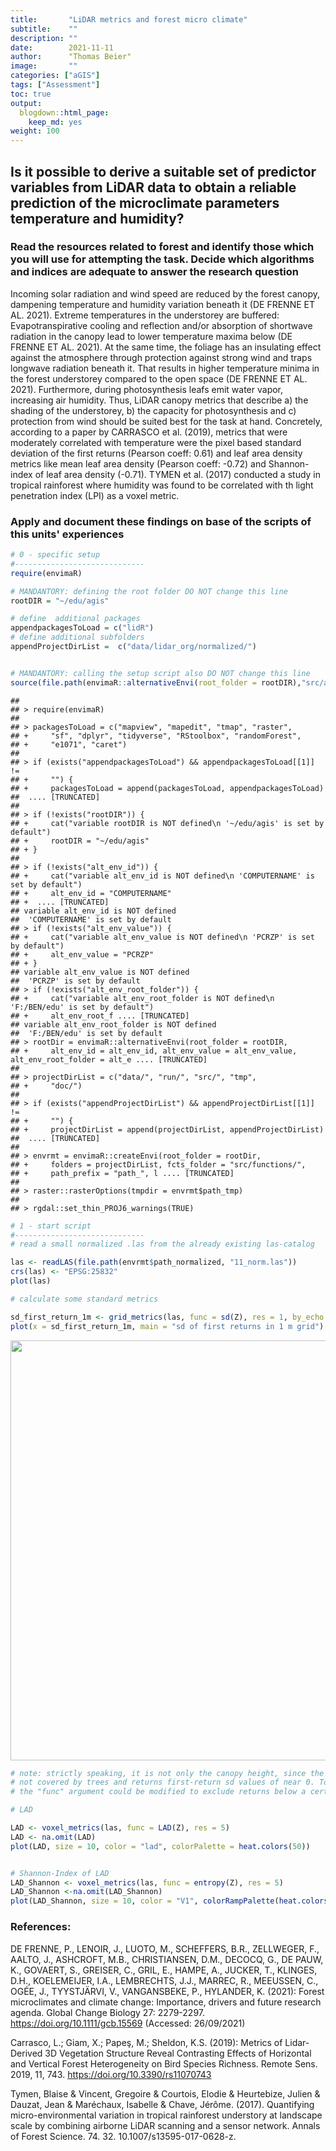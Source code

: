 ```yaml
---
title:       "LiDAR metrics and forest micro climate"
subtitle:    ""
description: ""
date:        2021-11-11
author:      "Thomas Beier"
image:       ""
categories: ["aGIS"]
tags: ["Assessment"]
toc: true
output:
  blogdown::html_page:
    keep_md: yes
weight: 100
---
```





## Is it possible to derive a suitable set of predictor variables from LiDAR data to obtain a reliable prediction of the microclimate parameters temperature and humidity?

### Read the resources related to forest and identify those which you will use for attempting the task. Decide which algorithms and indices are adequate to answer the research question

Incoming solar radiation and wind speed are reduced by the forest canopy, dampening temperature and humidity variation beneath it (DE FRENNE ET AL. 2021). Extreme temperatures in the understorey are buffered: Evapotranspirative cooling and reflection and/or absorption of shortwave radiation in the canopy lead to lower temperature maxima below (DE FRENNE ET AL. 2021). At the same time, the foliage has an insulating effect against the atmosphere through protection against strong wind and traps longwave radiation beneath it. That results in higher temperature minima in the forest understorey compared to the open space (DE FRENNE ET AL. 2021). Furthermore, during photosynthesis leafs emit water vapor, increasing air humidity. Thus, LiDAR canopy metrics that describe a) the shading of the understorey, b) the capacity for photosynthesis and c) protection from wind should be suited best for the task at hand. Concretely, according to a paper by CARRASCO et al. (2019), metrics that were moderately correlated with temperature were the pixel based standard deviation of the first returns (Pearson coeff: 0.61) and leaf area density metrics like mean leaf area density (Pearson coeff: -0.72) and Shannon-index of leaf area density (-0.71). TYMEN et al. (2017) conducted a study in tropical rainforest where humidity was found to be correlated with th light penetration index (LPI) as a voxel metric.

### Apply and document these findings on base of the scripts of this units' experiences


```r
# 0 - specific setup
#-----------------------------
require(envimaR)

# MANDANTORY: defining the root folder DO NOT change this line
rootDIR = "~/edu/agis"

# define  additional packages
appendpackagesToLoad = c("lidR")
# define additional subfolders
appendProjectDirList =  c("data/lidar_org/normalized/")


# MANDANTORY: calling the setup script also DO NOT change this line
source(file.path(envimaR::alternativeEnvi(root_folder = rootDIR),"src/agis_setup.R"),echo = TRUE)
```

```
## 
## > require(envimaR)
## 
## > packagesToLoad = c("mapview", "mapedit", "tmap", "raster", 
## +     "sf", "dplyr", "tidyverse", "RStoolbox", "randomForest", 
## +     "e1071", "caret")
## 
## > if (exists("appendpackagesToLoad") && appendpackagesToLoad[[1]] != 
## +     "") {
## +     packagesToLoad = append(packagesToLoad, appendpackagesToLoad)
##  .... [TRUNCATED] 
## 
## > if (!exists("rootDIR")) {
## +     cat("variable rootDIR is NOT defined\n '~/edu/agis' is set by default")
## +     rootDIR = "~/edu/agis"
## + }
## 
## > if (!exists("alt_env_id")) {
## +     cat("variable alt_env_id is NOT defined\n 'COMPUTERNAME' is set by default")
## +     alt_env_id = "COMPUTERNAME"
## +  .... [TRUNCATED] 
## variable alt_env_id is NOT defined
##  'COMPUTERNAME' is set by default
## > if (!exists("alt_env_value")) {
## +     cat("variable alt_env_value is NOT defined\n 'PCRZP' is set by default")
## +     alt_env_value = "PCRZP"
## + }
## variable alt_env_value is NOT defined
##  'PCRZP' is set by default
## > if (!exists("alt_env_root_folder")) {
## +     cat("variable alt_env_root_folder is NOT defined\n 'F:/BEN/edu' is set by default")
## +     alt_env_root_f .... [TRUNCATED] 
## variable alt_env_root_folder is NOT defined
##  'F:/BEN/edu' is set by default
## > rootDir = envimaR::alternativeEnvi(root_folder = rootDIR, 
## +     alt_env_id = alt_env_id, alt_env_value = alt_env_value, alt_env_root_folder = alt_e .... [TRUNCATED] 
## 
## > projectDirList = c("data/", "run/", "src/", "tmp", 
## +     "doc/")
## 
## > if (exists("appendProjectDirList") && appendProjectDirList[[1]] != 
## +     "") {
## +     projectDirList = append(projectDirList, appendProjectDirList)
##  .... [TRUNCATED] 
## 
## > envrmt = envimaR::createEnvi(root_folder = rootDir, 
## +     folders = projectDirList, fcts_folder = "src/functions/", 
## +     path_prefix = "path_", l .... [TRUNCATED] 
## 
## > raster::rasterOptions(tmpdir = envrmt$path_tmp)
## 
## > rgdal::set_thin_PROJ6_warnings(TRUE)
```

```r
# 1 - start script
#-----------------------------
# read a small normalized .las from the already existing las-catalog

las <- readLAS(file.path(envrmt$path_normalized, "11_norm.las"))
crs(las) <- "EPSG:25832"
plot(las)

# calculate some standard metrics

sd_first_return_1m <- grid_metrics(las, func = sd(Z), res = 1, by_echo = "first")
plot(x = sd_first_return_1m, main = "sd of first returns in 1 m grid")
```

<img src="{{< blogdown/postref >}}index_files/figure-html/unnamed-chunk-1-1.png" width="672" />

```r
# note: strictly speaking, it is not only the canopy height, since the road L3092 is 
# not covered by trees and returns first-return sd values of near 0. To avoid this, 
# the "func" argument could be modified to exclude returns below a certain height

# LAD

LAD <- voxel_metrics(las, func = LAD(Z), res = 5)
LAD <- na.omit(LAD)
plot(LAD, size = 10, color = "lad", colorPalette = heat.colors(50))


# Shannon-Index of LAD
LAD_Shannon <- voxel_metrics(las, func = entropy(Z), res = 5)
LAD_Shannon <-na.omit(LAD_Shannon)
plot(LAD_Shannon, size = 10, color = "V1", colorRampPalette(heat.colors(50)))
```

### References:

DE FRENNE, P., LENOIR, J., LUOTO, M., SCHEFFERS, B.R., ZELLWEGER, F., AALTO, J., ASHCROFT, M.B., CHRISTIANSEN, D.M., DECOCQ, G., DE PAUW, K., GOVAERT, S., GREISER, C., GRIL, E., HAMPE, A., JUCKER, T., KLINGES, D.H., KOELEMEIJER, I.A., LEMBRECHTS, J.J., MARREC, R., MEEUSSEN, C., OGÉE, J., TYYSTJÄRVI, V., VANGANSBEKE, P., HYLANDER, K. (2021): Forest microclimates and climate change: Importance, drivers and future research agenda. Global Change Biology 27: 2279-2297. https://doi.org/10.1111/gcb.15569 (Accessed: 26/09/2021)

Carrasco, L.; Giam, X.; Papeş, M.; Sheldon, K.S. (2019): Metrics of Lidar-Derived 3D Vegetation Structure Reveal Contrasting Effects of Horizontal and Vertical Forest Heterogeneity on Bird Species Richness. Remote Sens. 2019, 11, 743. https://doi.org/10.3390/rs11070743

Tymen, Blaise & Vincent, Gregoire & Courtois, Elodie & Heurtebize, Julien & Dauzat, Jean & Maréchaux, Isabelle & Chave, Jérôme. (2017). Quantifying micro-environmental variation in tropical rainforest understory at landscape scale by combining airborne LiDAR scanning and a sensor network. Annals of Forest Science. 74. 32. 10.1007/s13595-017-0628-z. 
